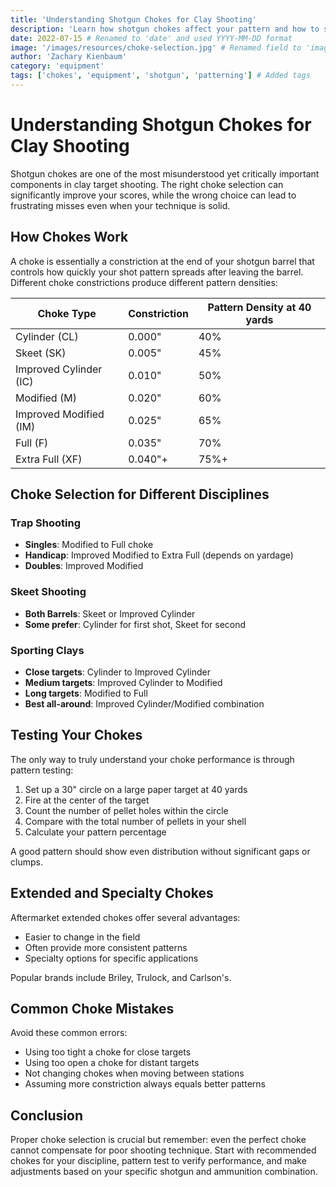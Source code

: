 ```yaml
---
title: 'Understanding Shotgun Chokes for Clay Shooting'
description: 'Learn how shotgun chokes affect your pattern and how to select the right choke for different clay target disciplines'
date: 2022-07-15 # Renamed to 'date' and used YYYY-MM-DD format
image: '/images/resources/choke-selection.jpg' # Renamed field to 'image' to match schema
author: 'Zachary Kienbaum'
category: 'equipment'
tags: ['chokes', 'equipment', 'shotgun', 'patterning'] # Added tags
---
```


# Understanding Shotgun Chokes for Clay Shooting

Shotgun chokes are one of the most misunderstood yet critically important components in clay target shooting. The right choke selection can significantly improve your scores, while the wrong choice can lead to frustrating misses even when your technique is solid.

## How Chokes Work

A choke is essentially a constriction at the end of your shotgun barrel that controls how quickly your shot pattern spreads after leaving the barrel. Different choke constrictions produce different pattern densities:

| Choke Type             | Constriction | Pattern Density at 40 yards |
|------------------------|-------------|----------------------------|
| Cylinder (CL)          | 0.000"      | 40%                        |
| Skeet (SK)             | 0.005"      | 45%                        |
| Improved Cylinder (IC) | 0.010"      | 50%                        |
| Modified (M)           | 0.020"      | 60%                        |
| Improved Modified (IM) | 0.025"      | 65%                        |
| Full (F)               | 0.035"      | 70%                        |
| Extra Full (XF)        | 0.040"+     | 75%+                       |

## Choke Selection for Different Disciplines

### Trap Shooting
- **Singles**: Modified to Full choke
- **Handicap**: Improved Modified to Extra Full (depends on yardage)
- **Doubles**: Improved Modified

### Skeet Shooting
- **Both Barrels**: Skeet or Improved Cylinder
- **Some prefer**: Cylinder for first shot, Skeet for second

### Sporting Clays
- **Close targets**: Cylinder to Improved Cylinder
- **Medium targets**: Improved Cylinder to Modified
- **Long targets**: Modified to Full
- **Best all-around**: Improved Cylinder/Modified combination

## Testing Your Chokes

The only way to truly understand your choke performance is through pattern testing:

1. Set up a 30" circle on a large paper target at 40 yards
2. Fire at the center of the target
3. Count the number of pellet holes within the circle
4. Compare with the total number of pellets in your shell
5. Calculate your pattern percentage

A good pattern should show even distribution without significant gaps or clumps.

## Extended and Specialty Chokes

Aftermarket extended chokes offer several advantages:
- Easier to change in the field
- Often provide more consistent patterns
- Specialty options for specific applications

Popular brands include Briley, Trulock, and Carlson's.

## Common Choke Mistakes

Avoid these common errors:
- Using too tight a choke for close targets
- Using too open a choke for distant targets
- Not changing chokes when moving between stations
- Assuming more constriction always equals better patterns

## Conclusion

Proper choke selection is crucial but remember: even the perfect choke cannot compensate for poor shooting technique. Start with recommended chokes for your discipline, pattern test to verify performance, and make adjustments based on your specific shotgun and ammunition combination.